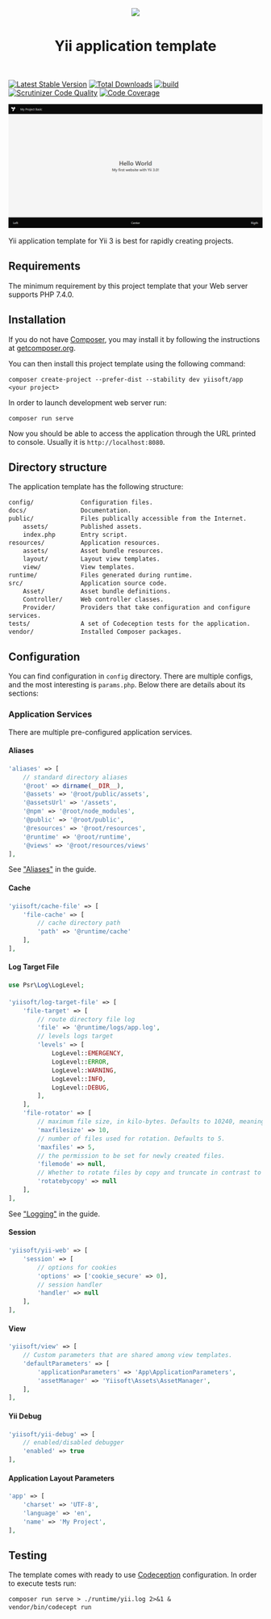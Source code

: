 <p align="center">
    <a href="https://github.com/yiisoft" target="_blank">
        <img src="https://github.com/yiisoft.png" height="100px">
    </a>
    <h1 align="center">Yii application template</h1>
    <br>
</p>

[![Latest Stable Version](https://poser.pugx.org/yiisoft/app/v/stable.png)](https://packagist.org/packages/yiisoft/app)
[![Total Downloads](https://poser.pugx.org/yiisoft/app/downloads.png)](https://packagist.org/packages/yiisoft/app)
[![build](https://github.com/yiisoft/app/workflows/build/badge.svg)](https://github.com/yiisoft/app/actions)
[![Scrutinizer Code Quality](https://scrutinizer-ci.com/g/yiisoft/app/badges/quality-score.png?b=master)](https://scrutinizer-ci.com/g/yiisoft/app/?branch=master)
[![Code Coverage](https://scrutinizer-ci.com/g/yiisoft/app/badges/coverage.png?b=master)](https://scrutinizer-ci.com/g/yiisoft/app/?branch=master)

<p align="center">
    <a href="https://github.com/yiisoft/app" target="_blank">
        <img src="docs/images/home.png" alt="Home page" >
    </a>
</p>

Yii application template for Yii 3 is best for rapidly creating projects.

## Requirements

The minimum requirement by this project template that your Web server supports PHP 7.4.0.

## Installation

If you do not have [Composer](http://getcomposer.org/), you may install it by following the instructions
at [getcomposer.org](http://getcomposer.org/doc/00-intro.md).

You can then install this project template using the following command:

```
composer create-project --prefer-dist --stability dev yiisoft/app <your project>
```

In order to launch development web server run:

```
composer run serve
```

Now you should be able to access the application through the URL printed to console.
Usually it is `http://localhost:8080`.

## Directory structure

The application template has the following structure:

```
config/             Configuration files.
docs/               Documentation.
public/             Files publically accessible from the Internet.
    assets/         Published assets.
    index.php       Entry script.
resources/          Application resources.
    assets/         Asset bundle resources.
    layout/         Layout view templates.
    view/           View templates.
runtime/            Files generated during runtime.
src/                Application source code.
    Asset/          Asset bundle definitions.
    Controller/     Web controller classes.
    Provider/       Providers that take configuration and configure services.
tests/              A set of Codeception tests for the application.
vendor/             Installed Composer packages.
```

## Configuration

You can find configuration in `config` directory. There are multiple
configs, and the most interesting is `params.php`. Below there are details about its sections:

### Application Services

There are multiple pre-configured application services. 

#### Aliases

```php
'aliases' => [
    // standard directory aliases
    '@root' => dirname(__DIR__),
    '@assets' => '@root/public/assets',
    '@assetsUrl' => '/assets',
    '@npm' => '@root/node_modules',
    '@public' => '@root/public',
    '@resources' => '@root/resources',
    '@runtime' => '@root/runtime',
    '@views' => '@root/resources/views'
],
```

See ["Aliases"](https://github.com/yiisoft/docs/blob/master/guide/en/concept/aliases.md) in the guide.

#### Cache

```php
'yiisoft/cache-file' => [
    'file-cache' => [
        // cache directory path
        'path' => '@runtime/cache'
    ],
],
```

#### Log Target File

```php
use Psr\Log\LogLevel;

'yiisoft/log-target-file' => [
    'file-target' => [
        // route directory file log
        'file' => '@runtime/logs/app.log',
        // levels logs target
        'levels' => [
            LogLevel::EMERGENCY,
            LogLevel::ERROR,
            LogLevel::WARNING,
            LogLevel::INFO,
            LogLevel::DEBUG,
        ],
    ],
    'file-rotator' => [
        // maximum file size, in kilo-bytes. Defaults to 10240, meaning 10MB.
        'maxfilesize' => 10,
        // number of files used for rotation. Defaults to 5.
        'maxfiles' => 5,
        // the permission to be set for newly created files.
        'filemode' => null,
        // Whether to rotate files by copy and truncate in contrast to rotation by renaming files.
        'rotatebycopy' => null
    ],
],
```

See ["Logging"](https://github.com/yiisoft/docs/blob/master/guide/en/runtime/logging.md) in the guide.

#### Session

```php
'yiisoft/yii-web' => [
    'session' => [
        // options for cookies
        'options' => ['cookie_secure' => 0],
        // session handler
        'handler' => null
    ],
],
```

#### View

```php
'yiisoft/view' => [
    // Custom parameters that are shared among view templates.
    'defaultParameters' => [
        'applicationParameters' => 'App\ApplicationParameters',
        'assetManager' => 'Yiisoft\Assets\AssetManager',
    ],
],

```

#### Yii Debug

```php
'yiisoft/yii-debug' => [
    // enabled/disabled debugger
    'enabled' => true
],
```

#### Application Layout Parameters

```php
'app' => [
    'charset' => 'UTF-8',
    'language' => 'en',
    'name' => 'My Project',
],
```

## Testing

The template comes with ready to use [Codeception](https://codeception.com/) configuration.
In order to execute tests run:

```
composer run serve > ./runtime/yii.log 2>&1 &
vendor/bin/codecept run
```
